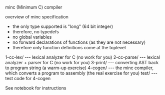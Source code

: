 minc (Minimum C) compiler

overview of minc specification

* the only type supported is "long" (64 bit integer)
* therefore, no typedefs 
* no global variables
* no forward declarations of functions (as they are not necessary)
* therefore only function definitions come at the toplevel

1-cc-lex/ --- lexical analyzer for C (no work for you)
2-cc-parse/ --- lexical analyzer + parser for C (no work for you)
3-print/ --- converting AST back to program string (a warm-up exercise)
4-cogen/ --- the minc compiler, which converts a program to assembly (the real exercise for you)
test/ --- test code for 4-cogen

See notebook for instructions
